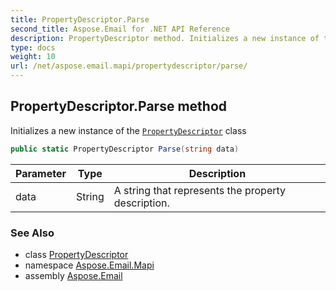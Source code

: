 ```yaml
---
title: PropertyDescriptor.Parse
second_title: Aspose.Email for .NET API Reference
description: PropertyDescriptor method. Initializes a new instance of the PropertyDescriptor class
type: docs
weight: 10
url: /net/aspose.email.mapi/propertydescriptor/parse/
---
```

## PropertyDescriptor.Parse method

Initializes a new instance of the [`PropertyDescriptor`](../) class

```csharp
public static PropertyDescriptor Parse(string data)
```

| Parameter | Type | Description |
| --- | --- | --- |
| data | String | A string that represents the property description. |

### See Also

* class [PropertyDescriptor](../)
* namespace [Aspose.Email.Mapi](../../propertydescriptor/)
* assembly [Aspose.Email](../../../)


